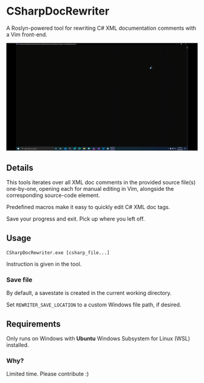 # CSharpDocRewriter
A Roslyn-powered tool for rewriting C# XML documentation comments with a Vim front-end.

<p align="center">
  <img src="editing.gif" alt="Editing with CSharpDocRewriter">
</p>

## Details
This tools iterates over all XML doc comments in the provided source file(s) one-by-one,
opening each for manual editing in Vim, alongside the corresponding source-code element.

Predefined macros make it easy to quickly edit C# XML doc tags.

Save your progress and exit. Pick up where you left off.

## Usage

```
CSharpDocRewriter.exe [csharp_file...]
```

Instruction is given in the tool.

### Save file
By default, a savestate is created in the current working directory.

Set `REWRITER_SAVE_LOCATION` to a custom Windows file path, if desired.

## Requirements
Only runs on Windows with **Ubuntu** Windows Subsystem for Linux (WSL) installed.

### Why?
Limited time. Please contribute :)